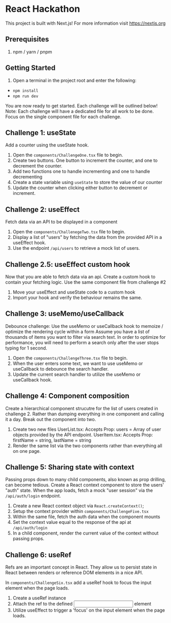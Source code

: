# React Hackathon

This project is built with Next.js! For more information visit https://nextjs.org

## Prerequisites
1. npm / yarn / pnpm

## Getting Started
1. Open a terminal in the project root and enter the following:
- `npm install`
- `npm run dev`

You are now ready to get started. Each challenge will be outlined below!
Note: Each challenge will have a dedicated file for all work to be done. Focus on the single component file for each challenge.

## Challenge 1: useState

Add a counter using the useState hook.

1. Open the `components/ChallengeOne.tsx` file to begin.
2. Create two buttons. One button to increment the counter, and one to decrement the counter.
3. Add two functions one to handle incrementing and one to handle decrementing
4. Create a state variable using `useState` to store the value of our counter
5. Update the counter when clicking either button to decrement or increment.

## Challenge 2: useEffect

Fetch data via an API to be displayed in a component

1. Open the `components/ChallenegeTwo.tsx` file to begin.
2. Display a list of "users" by fetching the data from the provided API in a useEffect hook.
3. Use the endpoint `/api/users` to retrieve a mock list of users.

## Challenge 2.5: useEffect custom hook

Now that you are able to fetch data via an api. Create a custom hook to contain your fetching logic. Use the same component file from challenge #2

1. Move your useEffect and useState code to a custom hook
2. Import your hook and verify the behaviour remains the same.

## Challenge 3: useMemo/useCallback

Debounce challenge: Use the useMemo or useCallback hook to memoize / optimize the rendering cycle within a form
Assume you have a list of thousands of items you want to filter via search text. In order to optimize for performance, you will need to perform a search only after the user stops typing for 1 second.

1. Open the `components/ChallengeThree.tsx` file to begin.
2. When the user enters some text, we want to use useMemo or useCallback to debounce the search handler.
3. Update the current search handler to utilize the useMemo or useCallback hook.

## Challenge 4: Component composition

Create a hierarchical component strucutre for the list of users created in challenge 2.
Rather than dumping everything in one component and calling it a day. Break out the component into two.

1. Create two new files
UserList.tsx: Accepts Prop: users = Array of user objects provided by the API endpoint.
UserItem.tsx: Accepts Prop: firstName = string, lastName = string
2. Render the same list via the two components rather than everything all on one page.

## Challenge 5: Sharing state with context

Passing props down to many child components, also known as prop drilling, can become tedious.
Create a React context component to store the users' "auth" state. When the app loads, fetch a mock "user session" via the `/api/auth/login` endpoint.

1. Create a new React context object via `React.createContext()`;
2. Setup the context provider within `components/ChallengeFive.tsx`
3. Within the same file, fetch the auth data when the component mounts
4. Set the context value equal to the response of the api at `/api/auth/login`
5. In a child component, render the current value of the context without passing props.

## Challenge 6: useRef

Refs are an important concept in React. They allow us to persist state in React between renders or reference DOM elements in a nice API.

In `components/ChallengeSix.tsx` add a useRef hook to focus the input element when the page loads.

1. Create a useRef instance
2. Attach the ref to the defined <input> element
3. Utilize useEffect to trigger a 'focus' on the input element when the page loads.